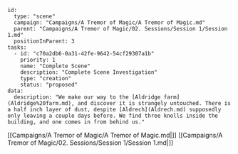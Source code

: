 
```RpgManager4
id: 
  type: "scene"
  campaign: "Campaigns/A Tremor of Magic/A Tremor of Magic.md"
  parent: "Campaigns/A Tremor of Magic/02. Sessions/Session 1/Session 1.md"
  positionInParent: 3
tasks: 
  - id: "c70a2db6-0a31-42fe-9642-54cf29307a1b"
    priority: 1
    name: "Complete Scene"
    description: "Complete Scene Investigation"
    type: "creation"
    status: "proposed"
data: 
  description: "We make our way to the [Aldridge farm](Aldridge%20farm.md), and discover it is strangely untouched. There is a half inch layer of dust, despite [Aldrech](Aldrech.md) supposedly only leaving a couple days before. We find three knolls inside the building, and one comes in from behind us."
```

[[Campaigns/A Tremor of Magic/A Tremor of Magic.md|]]
[[Campaigns/A Tremor of Magic/02. Sessions/Session 1/Session 1.md|]]